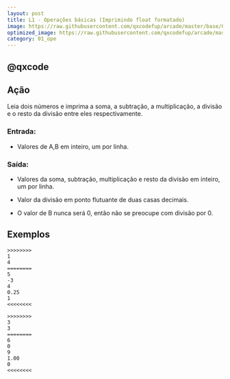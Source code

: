 ```yaml
---
layout: post
title: L1 - Operações básicas (Imprimindo float formatado)
image: https://raw.githubusercontent.com/qxcodefup/arcade/master/base/000/__capa.jpg
optimized_image: https://raw.githubusercontent.com/qxcodefup/arcade/master/.indexer/thumbs/000/Readme.jpg
category: 01_ope
---
```

<!-- DON'T EDIT THIS FILE, GENERATED BY SCRIPT -->
<!-- DON'T EDIT THIS FILE, GENERATED BY SCRIPT -->
<!-- DON'T EDIT THIS FILE, GENERATED BY SCRIPT -->
<!-- DON'T EDIT THIS FILE, GENERATED BY SCRIPT -->
<!-- DON'T EDIT THIS FILE, GENERATED BY SCRIPT -->
## @qxcode



## Ação

Leia dois números e imprima a soma, a subtração, a multiplicação, a divisão e o resto da divisão entre eles respectivamente.

### Entrada:

* Valores de A,B em inteiro, um por linha.

### Saída:

* Valores da soma, subtração, multiplicação e resto da divisão em inteiro, um por linha.

* Valor da divisão em ponto flutuante de duas casas decimais.
* O valor de B nunca será 0, então não se preocupe com divisão por 0.

## Exemplos

```
>>>>>>>>
1
4
========
5
-3
4
0.25
1
<<<<<<<<

>>>>>>>>
3
3
========
6
0
9
1.00
0
<<<<<<<<
```

